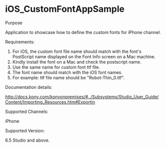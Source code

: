 # iOS_CustomFontAppSample

Purpose

Application to showcase how to define the custom fonts for iPhone channel.

Requirements:

1) For iOS, the custom font file name should match with the font's PostScript name 
   displayed on the Font Info screen on a Mac machine.
2) Kindly install the font on a Mac and check the postscript name.
3) Use the same name for custom font ttf file.
3) The font name should match with the iOS font names. 
4) For example: ttf file name should be "Robot-Thin_0.ttf". 

Documentation details:

http://docs.kony.com/konyonpremises/#../Subsystems/Studio_User_Guide/Content/Importing_Resources.htm#Exportin


Supported Channels:

iPhone

Supported Version:

6.5 Studio and above.
